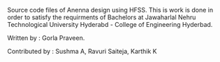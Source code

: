 Source code files of Anenna design using HFSS. This is work is done in order to satisfy the requirments of Bachelors at Jawaharlal Nehru Technological University Hyderabd - College of Engineering Hyderbad.

Written by : Gorla Praveen. 

Contributed by : Sushma A, Ravuri Saiteja, Karthik K 

